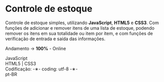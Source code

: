 # Controle de estoque

Controle de estoque simples, utilizando <strong>JavaScript</strong>, <strong>HTML5</strong> e <strong>CSS3</strong>. Com funções de adicionar e remover itens de uma lista de estoque, podendo remover os itens em sua totalidade ou item por item, e com funções de verificação de entrada e saída das informações.

Andamento -> <strong>100%</strong> - Online

JavaScript </br>
HTML5 | CSS3 </br>
Codificação: -&lowast;- coding: utf-8 -&lowast;- </br>
pt-BR </br> 
